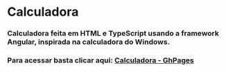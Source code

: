 # Calculadora

### Calculadora feita em HTML e TypeScript usando a framework Angular, inspirada na calculadora do Windows.

### Para acessar basta clicar aqui: [Calculadora - GhPages](https://josias1254.github.io/Calculadora/)

